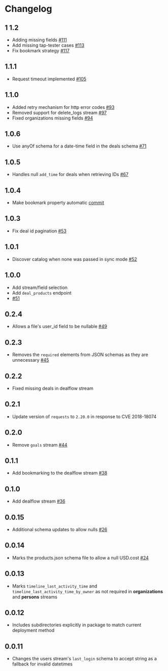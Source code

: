 # Changelog

## 1 1.2
  * Adding missing fields [#111](https://github.com/singer-io/tap-pipedrive/pull/111)
  * Add missing tap-tester cases [#113](https://github.com/singer-io/tap-pipedrive/pull/113)
  * Fix bookmark strategy [#117](https://github.com/singer-io/tap-pipedrive/pull/117)

## 1.1.1
  * Request timeout implemented [#105](https://github.com/singer-io/tap-pipedrive/pull/105)

## 1.1.0
  * Added retry mechanism for http error codes [#93](https://github.com/singer-io/tap-pipedrive/pull/93)
  * Removed support for delete_logs stream [#97](https://github.com/singer-io/tap-pipedrive/pull/97)
  * Fixed organizations missing fields [#94](https://github.com/singer-io/tap-pipedrive/pull/94)

## 1.0.6
  * Use anyOf schema for a date-time field in the deals schema [#71](https://github.com/singer-io/tap-pipedrive/pull/71)

## 1.0.5
 * Handles null `add_time` for deals when retrieving IDs [#67](https://github.com/singer-io/tap-pipedrive/pull/67)

## 1.0.4
 * Make bookmark property automatic [commit](https://github.com/singer-io/tap-pipedrive/commit/1390c9c36491c80ffc0f89b4efc25500412d16f1)

## 1.0.3
  * Fix deal id pagination [#53](https://github.com/singer-io/tap-pipedrive/pull/53)

## 1.0.1
  * Discover catalog when none was passed in sync mode [#52](https://github.com/singer-io/tap-pipedrive/pull/52)

## 1.0.0
  * Add stream/field selection
  * Add `deal_products` endpoint
  * [#51](https://github.com/singer-io/tap-pipedrive/pull/51)

## 0.2.4
  * Allows a file's user_id field to be nullable [#49](https://github.com/singer-io/tap-pipedrive/pull/49)

## 0.2.3
  * Removes the `required` elements from JSON schemas as they are unnecessary [#45](https://github.com/singer-io/tap-pipedrive/pull/45)

## 0.2.2
  * Fixed missing deals in dealflow stream

## 0.2.1
  * Update version of `requests` to `2.20.0` in response to CVE 2018-18074

## 0.2.0
  * Remove `goals` stream [#44](https://github.com/singer-io/tap-pipedrive/pull/44)

## 0.1.1
  * Add bookmarking to the dealflow stream [#38](https://github.com/singer-io/tap-pipedrive/pull/38)

## 0.1.0
  * Add dealflow stream [#36](https://github.com/singer-io/tap-pipedrive/pull/36)

## 0.0.15
  * Additional schema updates to allow nulls [#26](https://github.com/singer-io/tap-pipedrive/pull/26)

## 0.0.14
  * Marks the products.json schema file to allow a null USD.cost [#24](https://github.com/singer-io/tap-pipedrive/pull/24)

## 0.0.13
  * Marks `timeline_last_activity_time` and `timeline_last_activity_time_by_owner` as not required in **organizations** and **persons** streams

## 0.0.12
  * Includes subdirectories explicitly in package to match current deployment method

## 0.0.11
  * Changes the users stream's `last_login` schema to accept string as a fallback for invalid datetimes
